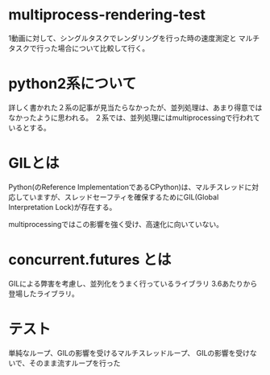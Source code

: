 # multiprocess-rendering-test

1動画に対して、シングルタスクでレンダリングを行った時の速度測定と
マルチタスクで行った場合について比較して行く。

# python2系について
詳しく書かれた２系の記事が見当たらなかったが、並列処理は、あまり得意ではなかったように思われる。
２系では、並列処理にはmultiprocessingで行われているとする。

# GILとは
Python(のReference ImplementationであるCPython)は、マルチスレッドに対応していますが、スレッドセーフティを確保するためにGIL(Global Interpretation Lock)が存在する。

multiprocessingではこの影響を強く受け、高速化に向いていない。

# concurrent.futures とは

GILによる弊害を考慮し、並列化をうまく行っているライブラリ
3.6あたりから登場したライブラリ。

# テスト
単純なループ、GILの影響を受けるマルチスレッドループ、
GILの影響を受けないで、そのまま流すループを行った